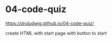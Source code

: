# 04-code-quiz
 
https://druludwig.github.io/04-code-quiz/

create HTML with start page with button to start
